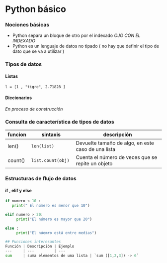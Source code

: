 # Python básico

### Nociones básicas
- Python separa un bloque de otro por el indexado *OJO CON EL INDEXADO*
- Python es un lenguaje de datos no tipado ( no hay que definir el tipo de dato que se va a utilizar )

### Tipos de datos

#### Listas

` l = [1 , "tigre", 2.71828 ] `


#### Diccionarios
*En proceso de construcción*

### Consulta de característica de tipos de datos
funcion | sintaxis  | descripción
--- |	  ---	    | ---  
len() | ` len(list) ` | Devuelte tamaño de algo, en este caso de una lista
count() | `list.count(obj) `| Cuenta el número de veces que se repite un objeto


### Estructuras de flujo de datos

#### if , elif y else
```python
if numero < 10 :
   print(" El número es menor que 10")

elif numero > 20:
     print("El número es mayor que 20")

else :
     print("El núemro está entre medias")

## Funciones interesantes
Función | Descripción | Ejemplo
--- 	| --- 	      | ---
sum 	| suma elementos de una lista | `sum ([1,2,3]) -> 6`


